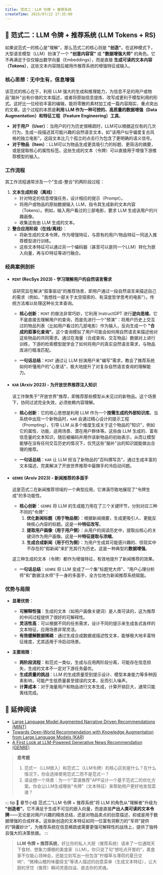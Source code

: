 ```yaml
---
title: 范式二：LLM 令牌 + 推荐系统
createTime: 2025/07/22 17:35:00
---
```


## 🎨 范式二：LLM 令牌 + 推荐系统 (LLM Tokens + RS)

如果说范式一的核心是"理解"，那么范式二的核心则是 **"创造"**。在这种模式下，大型语言模型（LLM）扮演了一个 **"创意内容官"** 或 **"数据增强大师"** 的角色。它不再满足于仅仅输出数学向量（Embeddings），而是直接 **生成可读的文本内容（Tokens）**，这些文本内容随后被用作推荐系统的增强特征或输入。

### 核心思想：无中生有，信息增强

该范式的核心在于，利用 LLM 强大的生成和推理能力，为信息不足的用户或物品"脑补"出有价值的文本描述，或者将原始信息提炼、改写成更利于模型利用的形式。这好比一位经验丰富的编辑，能将零散的素材加工成一篇内容翔实、重点突出的文章。这个过程的本质是**利用 LLM 作为一种可控的、高质量的数据增强（Data Augmentation）和特征工程（Feature Engineering）工具**。

-   **对于用户（User）**：当用户的行为历史很稀疏时，LLM可以根据这仅有的几次行为，生成一段描述其可能兴趣的自然语言文本，如"该用户似乎偏爱复古风格的独立电影"。这段文本比几个孤立的点击行为包含了更明确的语义信号。
-   **对于物品（Item）**：LLM可以为物品生成更具吸引力的标题、更简洁的摘要，或是提取核心的属性标签。这些生成的文本（令牌）可以直接用于增强下游推荐模型的输入。

### 工作流程

其工作流程通常涉及一个"生成-整合"的两阶段过程：

1.  **文本生成阶段（离线）**：
    *   针对特定的信息增强任务，设计相应的提示（Prompt）。
    *   将用户或物品的原始数据输入 LLM，指令其生成新的文本内容（Tokens）。例如，输入用户看过的三部电影，要求 LLM 生成该用户的兴趣画像。
    *   收集这些由 LLM 生成的文本。
2.  **整合应用阶段（在线/离线）**：
    *   将新生成的文本令牌，作为增强特征，与原有的用户/物品特征一同送入推荐模型进行训练。
    *   这些文本特征可以通过另一个编码器（甚至可以是同一个LLM）转化为嵌入向量，再与ID特征等进行融合。

### 经典案例剖析

*   #### `MINT` (RecSys 2023) - 学习理解用户的自然语言需求

    该研究旨在解决"叙事驱动"的推荐场景，即用户通过一段自然语言来描述自己的需求（例如，"我想找一部关于太空探索的、有深度哲学思考的电影"）。传统方法难以处理这种长文本查询。

    *   **核心创新**：`MINT` 的做法非常巧妙，它利用 InstructGPT 进行**逆向思维**。它不是直接去理解用户的查询，而是先进行一个"预演"：将用户历史上交互过的物品列表（比如用户看过的几部电影）作为输入，反向生成一个 **"合成的叙事化查询"**。这个查询模拟了用户可能会如何用自然语言来描述他对这些物品的共同需求。通过在海量（合成查询，交互物品）数据对上进行训练，下游的检索模型就学会了如何将用户的真实自然语言需求，与物品库进行精准匹配。

    *   **一句话总结**：`MINT` 通过让 LLM 扮演用户来"编写"需求，教会了推荐系统如何听懂用户的"心里话"，极大地提升了对复杂自然语言查询的理解能力。

*   #### `KAR` (Arxiv 2023) - 为开放世界推荐注入知识

    该工作聚焦于"开放世界"推荐，即推荐那些模型从未见过的新物品。这个场景下，协同过滤完全失效，必须依赖内容理解。

    *   **核心创新**：它的核心思想是利用 LLM 作为一个**按需生成的外部知识库**。当系统中出现一个新物品时，`KAR` 会通过精心设计的提示工程（Prompting），引导 LLM 从多个维度生成关于这个物品的"知识"，例如它的属性、功能、适用场景、潜在用户群体等。这些由 LLM 生成的、富有信息量的文本知识，随后被编码并用作该新物品的初始表示，从而让模型能够在没有任何交互历史的情况下，仅凭这些"脑补"出的知识就能做出合理的推荐。

    *   **一句话总结**：`KAR` 让 LLM 担当了新物品的"百科撰写员"，通过生成丰富的文本描述，完美解决了开放世界推荐中最棘手的冷启动问题。

*   #### `GENRE` (Arxiv 2023) - 新闻推荐的多面手

    这是范式二在新闻推荐领域的一个典型应用，它淋漓尽致地展现了"令牌生成"的多功能性。

    *   **核心创新**：`GENRE` 将 LLM 的生成能力用在了三个关键环节，分别对应三种不同的"令牌"：
        1.  **优化新闻标题（用于物品侧）**：根据新闻摘要，生成更吸引人、更能反映核心内容的标题。这是一种**特征改写**。
        2.  **提取用户画像（用于用户侧）**：从用户的阅读历史中，提取出核心的关键词作为用户画像。这是一种**特征提取与浓缩**。
        3.  **生成合成新闻（用于行为侧）**：为用户生成其可能感兴趣的、但现实中不存在的"假新闻"来扩充其行为历史。这是一种典型的**数据增强**。
    
    这三种生成的文本（令牌）都作为增强特征，有效地提升了新闻推荐的效果。

    *   **一句话总结**：`GENRE` 将 LLM 变成了一个集"标题党大师"、"用户心理分析师"和"数据注水师"于一身的多面手，全方位地为新闻推荐系统赋能。

### 优势与局限

*   **显著优势**：
    *   **可解释性强**：生成的文本（如用户画像关键词）是人类可读的，这为推荐的中间过程提供了很好的可解释性。
    *   **灵活性高**：可以根据不同的任务需求，设计不同的提示来生成各式各样的文本特征，应用场景非常灵活。
    *   **有效缓解数据稀疏**：通过生成合成数据或描述性文本，能够极大地丰富特征维度，尤其适用于冷启动场景。

*   **主要局限**：
    *   **两阶段流程**：和范式一类似，生成与应用两阶段分离，可能存在信息损失，生成的文本不一定对下游任务最优。
    *   **生成质量的挑战**：LLM 的生成质量受到提示设计、模型本身能力等多种因素影响，可能产生低质量甚至错误的文本，反而引入噪声。
    *   **计算成本**：对于海量用户和物品进行文本生成，计算开销巨大，通常只能离线完成。

## 📖 延伸阅读

*   [Large Language Model Augmented Narrative Driven Recommendations (MINT)](https://arxiv.org/abs/2306.02250)
*   [Towards Open-World Recommendation with Knowledge Augmentation from Large Language Models (KAR)](https://arxiv.org/abs/2306.10933)
*   [A First Look at LLM-Powered Generative News Recommendation (GENRE)](https://arxiv.org/abs/2305.06566)

> **思考题**
> 1.  范式一（LLM嵌入）和范式二（LLM令牌）的核心区别是什么？在什么情况下，你会选择使用范式二而不是范式一？
> 2.  请设想一个场景：为一个"菜谱推荐"APP设计一个基于范式二的优化方案。你会让LLM生成哪些"令牌"（文本特征）来帮助用户更好地发现菜谱？

::: tip 🎉 章节小结
范式二"LLM 令牌 + 推荐系统"将 LLM 的角色从"理解者"升级为 **"创造者"**。它不满足于生成不可见的嵌入向量，而是直接**产出人类可读的文本令牌**——无论是对用户兴趣的精炼总结，还是对物品卖点的创意描述，抑或是用于数据增强的合成样本。这些新创造的文本特征如同一位富有洞察力的"军师"提供的"锦囊妙计"，为推荐系统在信息稀疏或需要更强可解释性的战场上，提供了独特且强大的决策依据。
:::


> **LLM 令牌 + 推荐系统**，好比你的私人大厨（推荐系统）请来了一位通晓天下食材、想象力爆棚的美食家（LLM）。你只说了句"想吃点开胃的"，美食家不仅能心领神会，还能立刻写出一份包含"柠檬草与薄荷的夏日交响"、"微辣山楂的味蕾探戈"等诱人描述的创意菜单（生成文本特征），让大厨的烹饪（推荐）瞬间灵感四溢、直击你的灵魂。 